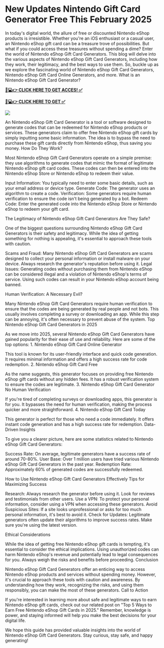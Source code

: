 # New Updates Nintendo Gift Card Generator Free This February 2025 

In today's digital world, the allure of free or discounted Nintendo eShop products is irresistible. Whether you're an iOS enthusiast or a casual user, an Nintendo eShop gift card can be a treasure trove of possibilities. But what if you could access these treasures without spending a dime? Enter the world of Nintendo eShop Gift Card Generators. This blog will delve into the various aspects of Nintendo eShop Gift Card Generators, including how they work, their legitimacy, and the best ways to use them. So, buckle up as we explore the fascinating world of Nintendo eShop Gift Card Generators, Nintendo eShop Gift Card Online Generators, and more. What is an Nintendo eShop Gift Card Generator?

**[📱💻👉 CLICK HERE TO GET ACCES! ✅](https://parsianbroker.com/Files/ParsianBroker/Media/ParsianBroker/Images/all-zit.html)**

**[📱💻👉 CLICK HERE TO GET ✅](https://parsianbroker.com/Files/ParsianBroker/Media/ParsianBroker/Images/all-zit.html)**

[![](https://static.vecteezy.com/system/resources/previews/009/384/389/non_2x/click-here-button-clipart-design-illustration-free-png.png)](https://parsianbroker.com/Files/ParsianBroker/Media/ParsianBroker/Images/all-zit.html)

An Nintendo eShop Gift Card Generator is a tool or software designed to generate codes that can be redeemed for Nintendo eShop products or services. These generators claim to offer free Nintendo eShop gift cards by simply inputting some basic information. The idea is to bypass the need to purchase these gift cards directly from Nintendo eShop, thus saving you money. How Do They Work?

Most Nintendo eShop Gift Card Generators operate on a simple premise: they use algorithms to generate codes that mimic the format of legitimate Nintendo eShop gift card codes. These codes can then be entered into the Nintendo eShop Store or Nintendo eShop to redeem their value.

Input Information: You typically need to enter some basic details, such as your email address or device type. Generate Code: The generator uses an algorithm to create a code. Verification: Some generators require human verification to ensure the code isn't being generated by a bot. Redeem Code: Enter the generated code into the Nintendo eShop Store or Nintendo eShop to redeem your gift card.

The Legitimacy of Nintendo eShop Gift Card Generators Are They Safe?

One of the biggest questions surrounding Nintendo eShop Gift Card Generators is their safety and legitimacy. While the idea of getting something for nothing is appealing, it's essential to approach these tools with caution.

Scams and Fraud: Many Nintendo eShop Gift Card Generators are scams designed to collect your personal information or install malware on your device. Always research the generator's reputation before using it. Legal Issues: Generating codes without purchasing them from Nintendo eShop can be considered illegal and a violation of Nintendo eShop's terms of service. Using such codes can result in your Nintendo eShop account being banned.

Human Verification: A Necessary Evil?

Many Nintendo eShop Gift Card Generators require human verification to ensure that the codes are being generated by real people and not bots. This usually involves completing a survey or downloading an app. While this step can be annoying, it's often necessary to prevent abuse of the system. Top Nintendo eShop Gift Card Generators in 2025

As we move into 2025, several Nintendo eShop Gift Card Generators have gained popularity for their ease of use and reliability. Here are some of the top options: 1. Nintendo eShop Gift Card Online Generator

This tool is known for its user-friendly interface and quick code generation. It requires minimal information and offers a high success rate for code redemption. 2. Nintendo eShop Gift Card Free

As the name suggests, this generator focuses on providing free Nintendo eShop gift cards without any hidden fees. It has a robust verification system to ensure the codes are legitimate. 3. Nintendo eShop Gift Card Generator No Human Verification

If you're tired of completing surveys or downloading apps, this generator is for you. It bypasses the need for human verification, making the process quicker and more straightforward. 4. Nintendo eShop Gift Card Today

This generator is perfect for those who need a code immediately. It offers instant code generation and has a high success rate for redemption. Data-Driven Insights

To give you a clearer picture, here are some statistics related to Nintendo eShop Gift Card Generators:

Success Rate: On average, legitimate generators have a success rate of around 70-80%. User Base: Over 1 million users have tried various Nintendo eShop Gift Card Generators in the past year. Redemption Rate: Approximately 60% of generated codes are successfully redeemed.

How to Use Nintendo eShop Gift Card Generators Effectively Tips for Maximizing Success

Research: Always research the generator before using it. Look for reviews and testimonials from other users. Use a VPN: To protect your personal information, consider using a VPN when accessing these generators. Avoid Suspicious Sites: If a site looks unprofessional or asks for too much personal information, it's best to avoid it. Check for Updates: Legitimate generators often update their algorithms to improve success rates. Make sure you're using the latest version.

Ethical Considerations

While the idea of getting free Nintendo eShop gift cards is tempting, it's essential to consider the ethical implications. Using unauthorized codes can harm Nintendo eShop's revenue and potentially lead to legal consequences for you. Always weigh the risks and benefits before proceeding. Conclusion

Nintendo eShop Gift Card Generators offer an enticing way to access Nintendo eShop products and services without spending money. However, it's crucial to approach these tools with caution and awareness. By understanding how they work, recognizing the risks, and using them responsibly, you can make the most of these generators. Call to Action

If you're interested in learning more about safe and legitimate ways to earn Nintendo eShop gift cards, check out our related post on "Top 5 Ways to Earn Free Nintendo eShop Gift Cards in 2025." Remember, knowledge is power, and staying informed will help you make the best decisions for your digital life.

We hope this guide has provided valuable insights into the world of Nintendo eShop Gift Card Generators. Stay curious, stay safe, and happy generating!
